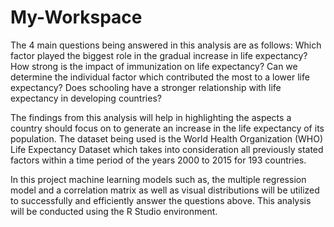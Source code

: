# My-Workspace
The 4 main questions being answered in this analysis are as follows: Which factor played the biggest role in the gradual increase in life expectancy? How strong is the impact of immunization on life expectancy? Can we determine the individual factor which contributed the most to a lower life expectancy? Does schooling have a stronger relationship with life expectancy in developing countries? 

The findings from this analysis will help in highlighting the aspects a country should focus on to generate an increase in the life expectancy of its population. The dataset being used is the World Health Organization (WHO) Life Expectancy Dataset which takes into consideration all previously stated factors within a time period of the years 2000 to 2015 for 193 countries.  

In this project machine learning models such as, the multiple regression model and a correlation matrix as well as visual distributions will be utilized to successfully and efficiently answer the questions above. This analysis will be conducted using the R Studio environment.
